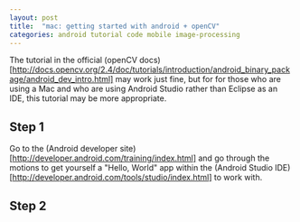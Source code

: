 ```yaml
---
layout: post
title:  "mac: getting started with android + openCV"
categories: android tutorial code mobile image-processing
---
```


The tutorial in the official (openCV docs)[http://docs.opencv.org/2.4/doc/tutorials/introduction/android_binary_package/android_dev_intro.html] may work just fine, but for for those who are using a Mac and who are using Android Studio rather than Eclipse as an IDE, this tutorial may be more appropriate.

## Step 1
Go to the (Android developer site)[http://developer.android.com/training/index.html] and go through the motions to get yourself a "Hello, World" app within the (Android Studio IDE)[http://developer.android.com/tools/studio/index.html] to work with.

## Step 2
